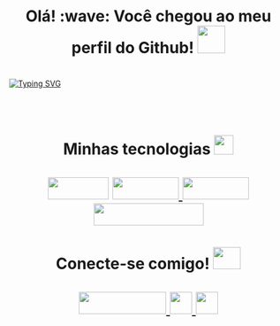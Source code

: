 <div> 
  <h1 align="center">
    Olá! 	:wave: Você chegou ao meu perfil do Github! 
  <img src="https://media.giphy.com/media/WFZvB7VIXBgiz3oDXE/giphy.gif" width="50" height="50">
   <h1>
</div>

[![Typing SVG](https://readme-typing-svg.herokuapp.com?size=30&center=true&vCenter=true&width=1000&lines=Ol%C3%A1!+Eu+sou+Mathias+Fernandes.;Sou+desenvolvedor+Java.;E+movido+por+desafios!;Acho+que+por+essa+raz%C3%A3o+escolhi+Java+haha+%3AD)](https://git.io/typing-svg)<br>
<p align="center">
<img src="https://github-readme-stats.vercel.app/api?username=Mathias206&show_icons=true&theme=radical" alt="">
    </p>
<br>
<div> 
  <h1 align="center">
    Minhas tecnologias
    <img src="https://im3.ezgif.com/tmp/ezgif-3-9d519172bc2b.gif" width="35" height="35">
    <br> <br>
   <img src="https://img.shields.io/badge/Java-ED8B00?style=for-the-badge&logo=java&logoColor=white" alt="" width="110" height="40">
    <a href="https://github.com/Mathias206/Django-blog">
    <img src="https://img.shields.io/badge/Python-3776AB?style=for-the-badge&logo=python&logoColor=white" alt="" width="120" height="40">
    </a>
    <a href="https://github.com/Mathias206/Django-blog">
    <img src="https://img.shields.io/badge/Django-092E20?style=for-the-badge&logo=django&logoColor=green" alt="" width="120" height="40">
    </a>
    <a href="https://github.com/Mathias206/linux-wallpaper-changer">
    <img src="https://img.shields.io/badge/Shell_Script-121011?style=for-the-badge&logo=gnu-bash&logoColor=white" width="199" height="40">
    </a>
   <h1>
</div>
    
 <h1 align="center">
   Conecte-se comigo!
    <img src="https://im3.ezgif.com/tmp/ezgif-3-365ef4052e8d.gif" width="50" height="40">
    <br> <br>
   <a href="https://www.linkedin.com/in/mathiasfnandes/">
   <img src="https://img.shields.io/badge/LinkedIn-0077B5?style=for-the-badge&logo=linkedin&logoColor=white" width="158" height="40">
   </a>
   <a href="https://i.imgur.com/CBNYYqD.jpg">
   <img src="https://img.shields.io/badge/Discord-7289DA?style=for-the-badge&logo=discord&logoColor=white" height="40">
   </a>
   <a href="mailto:mathiasanony@gmail.com">
       <img src="https://img.shields.io/badge/Gmail-D14836?style=for-the-badge&logo=gmail&logoColor=white" height="40">
     </a>
   <h1>
     
</div>
